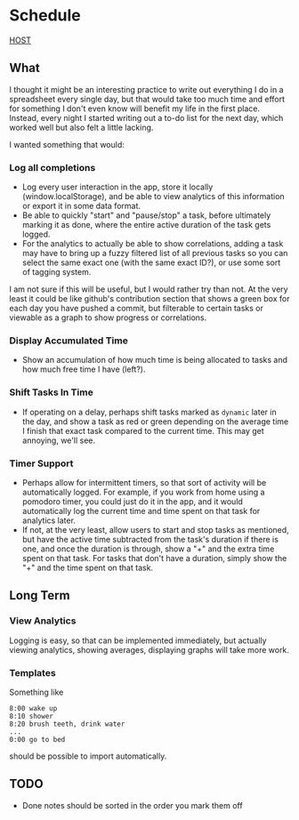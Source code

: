 # Schedule
[HOST](https://familyfriendlymikey.github.io/schedule)

## What
I thought it might be an interesting practice to write out everything I do in a spreadsheet every single day,
but that would take too much time and effort for something I don't even know will benefit my life in the first place.
Instead, every night I started writing out a to-do list for the next day,
which worked well but also felt a little lacking.

I wanted something that would:

### Log all completions
- Log every user interaction in the app, store it locally (window.localStorage), and be able to view analytics of this information or export it in some data format.
- Be able to quickly "start" and "pause/stop" a task, before ultimately marking it as done, where the entire active duration of the task gets logged.
- For the analytics to actually be able to show correlations,
adding a task may have to bring up a fuzzy filtered list of all previous tasks so you can select the same exact one (with the same exact ID?),
or use some sort of tagging system.

I am not sure if this will be useful, but I would rather try than not.
At the very least it could be like github's contribution section that shows a green box for each day you have pushed a commit,
but filterable to certain tasks or viewable as a graph to show progress or correlations.

### Display Accumulated Time
- Show an accumulation of how much time is being allocated to tasks and how much free time I have (left?).

### Shift Tasks In Time
- If operating on a delay,
perhaps shift tasks marked as `dynamic` later in the day,
and show a task as red or green depending on the average time I finish that exact task compared to the current time.
This may get annoying, we'll see.

### Timer Support
- Perhaps allow for intermittent timers,
so that sort of activity will be automatically logged.
For example,
if you work from home using a pomodoro timer,
you could just do it in the app,
and it would automatically log the current time and time spent on that task for analytics later.
- If not, at the very least, allow users to start and stop tasks as mentioned, but have the active time subtracted from the task's duration if there is one,
and once the duration is through, show a "+" and the extra time spent on that task.
For tasks that don't have a duration, simply show the "+" and the time spent on that task.

## Long Term

### View Analytics
Logging is easy, so that can be implemented immediately, but actually viewing analytics, showing averages, displaying graphs will take more work.

### Templates
Something like
```
8:00 wake up
8:10 shower
8:20 brush teeth, drink water
...
0:00 go to bed
```
should be possible to import automatically.

## TODO
- Done notes should be sorted in the order you mark them off
